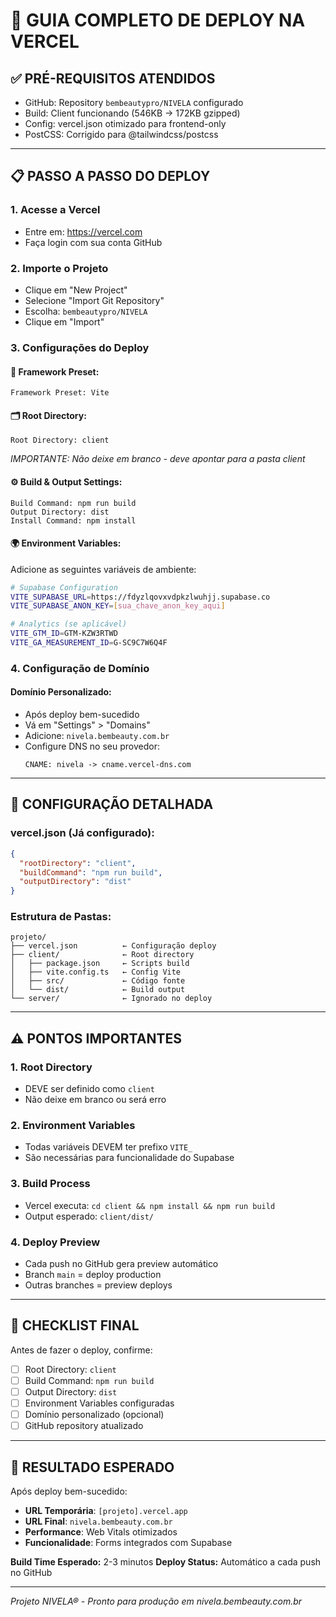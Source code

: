 # 🚀 GUIA COMPLETO DE DEPLOY NA VERCEL

## ✅ **PRÉ-REQUISITOS ATENDIDOS**
- GitHub: Repository `bembeautypro/NIVELA` configurado
- Build: Client funcionando (546KB → 172KB gzipped)
- Config: vercel.json otimizado para frontend-only
- PostCSS: Corrigido para @tailwindcss/postcss

---

## 📋 **PASSO A PASSO DO DEPLOY**

### **1. Acesse a Vercel**
- Entre em: https://vercel.com
- Faça login com sua conta GitHub

### **2. Importe o Projeto**
- Clique em "New Project"
- Selecione "Import Git Repository"
- Escolha: `bembeautypro/NIVELA`
- Clique em "Import"

### **3. Configurações do Deploy**

#### **🔧 Framework Preset:**
```
Framework Preset: Vite
```

#### **🗂️ Root Directory:**
```
Root Directory: client
```
*IMPORTANTE: Não deixe em branco - deve apontar para a pasta client*

#### **⚙️ Build & Output Settings:**
```
Build Command: npm run build
Output Directory: dist
Install Command: npm install
```

#### **🌍 Environment Variables:**
Adicione as seguintes variáveis de ambiente:

```bash
# Supabase Configuration
VITE_SUPABASE_URL=https://fdyzlqovxvdpkzlwuhjj.supabase.co
VITE_SUPABASE_ANON_KEY=[sua_chave_anon_key_aqui]

# Analytics (se aplicável)
VITE_GTM_ID=GTM-KZW3RTWD
VITE_GA_MEASUREMENT_ID=G-SC9C7W6Q4F
```

### **4. Configuração de Domínio**

#### **Domínio Personalizado:**
- Após deploy bem-sucedido
- Vá em "Settings" > "Domains"
- Adicione: `nivela.bembeauty.com.br`
- Configure DNS no seu provedor:
  ```
  CNAME: nivela -> cname.vercel-dns.com
  ```

---

## 🔧 **CONFIGURAÇÃO DETALHADA**

### **vercel.json (Já configurado):**
```json
{
  "rootDirectory": "client",
  "buildCommand": "npm run build",
  "outputDirectory": "dist"
}
```

### **Estrutura de Pastas:**
```
projeto/
├── vercel.json          ← Configuração deploy
├── client/              ← Root directory
│   ├── package.json     ← Scripts build
│   ├── vite.config.ts   ← Config Vite
│   ├── src/             ← Código fonte
│   └── dist/            ← Build output
└── server/              ← Ignorado no deploy
```

---

## ⚠️ **PONTOS IMPORTANTES**

### **1. Root Directory**
- DEVE ser definido como `client`
- Não deixe em branco ou será erro

### **2. Environment Variables**
- Todas variáveis DEVEM ter prefixo `VITE_`
- São necessárias para funcionalidade do Supabase

### **3. Build Process**
- Vercel executa: `cd client && npm install && npm run build`
- Output esperado: `client/dist/`

### **4. Deploy Preview**
- Cada push no GitHub gera preview automático
- Branch `main` = deploy production
- Outras branches = preview deploys

---

## 🎯 **CHECKLIST FINAL**

Antes de fazer o deploy, confirme:

- [ ] Root Directory: `client`
- [ ] Build Command: `npm run build`
- [ ] Output Directory: `dist`
- [ ] Environment Variables configuradas
- [ ] Domínio personalizado (opcional)
- [ ] GitHub repository atualizado

---

## 🚀 **RESULTADO ESPERADO**

Após deploy bem-sucedido:
- **URL Temporária**: `[projeto].vercel.app`
- **URL Final**: `nivela.bembeauty.com.br`
- **Performance**: Web Vitals otimizados
- **Funcionalidade**: Forms integrados com Supabase

**Build Time Esperado:** 2-3 minutos
**Deploy Status:** Automático a cada push no GitHub

---

*Projeto NIVELA® - Pronto para produção em nivela.bembeauty.com.br*